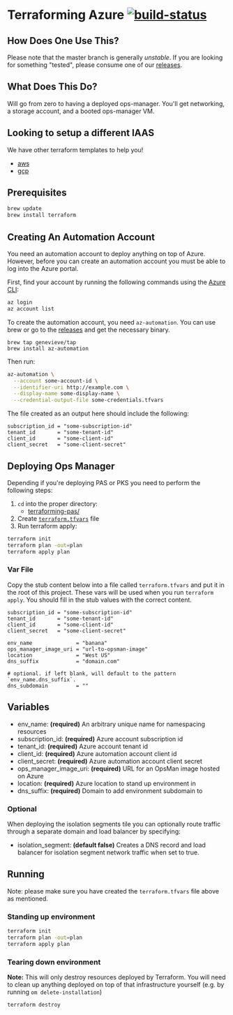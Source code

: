 # Terraforming Azure [![build-status](https://infra.ci.cf-app.com/api/v1/teams/main/pipelines/terraforming-azure/jobs/deploy-pas/badge)](https://infra.ci.cf-app.com/teams/main/pipelines/terraforming-azure)

## How Does One Use This?

Please note that the master branch is generally *unstable*. If you are looking for something "tested", please consume one of our [releases](https://github.com/pivotal-cf/terraforming-azure/releases).

## What Does This Do?

Will go from zero to having a deployed ops-manager. You'll get networking, a storage account, and
a booted ops-manager VM.

## Looking to setup a different IAAS

We have other terraform templates to help you!

- [aws](https://github.com/pivotal-cf/terraforming-aws)
- [gcp](https://github.com/pivotal-cf/terraforming-gcp)

## Prerequisites

```bash
brew update
brew install terraform
```

## Creating An Automation Account

You need an automation account to deploy anything on top of Azure. However, before you can create an automation
account you must be able to log into the Azure portal.

First, find your account by running the following commands using the [Azure CLI](https://azure.microsoft.com/en-us/documentation/articles/xplat-cli-install/):
```bash
az login
az account list
```

To create the automation account, you need `az-automation`. You can use brew or
go to the [releases](https://github.com/genevieve/az-automation/releases)
and get the necessary binary.

```
brew tap genevieve/tap
brew install az-automation
```

Then run:

```bash
az-automation \
  --account some-account-id \
  --identifier-uri http://example.com \
  --display-name some-display-name \
  --credential-output-file some-credentials.tfvars
```

The file created as an output here should include the following:
```hcl
subscription_id = "some-subscription-id"
tenant_id       = "some-tenant-id"
client_id       = "some-client-id"
client_secret   = "some-client-secret"
```

## Deploying Ops Manager

Depending if you're deploying PAS or PKS you need to perform the following steps:

1. `cd` into the proper directory:
    - [terraforming-pas/](terraforming-pas/)
1. Create [`terraform.tfvars`](/README.md#var-file) file
1. Run terraform apply:
  ```bash
  terraform init
  terraform plan -out=plan
  terraform apply plan
  ```


### Var File

Copy the stub content below into a file called `terraform.tfvars` and put it in the root of this project.
These vars will be used when you run `terraform  apply`.
You should fill in the stub values with the correct content.

```hcl
subscription_id = "some-subscription-id"
tenant_id       = "some-tenant-id"
client_id       = "some-client-id"
client_secret   = "some-client-secret"

env_name              = "banana"
ops_manager_image_uri = "url-to-opsman-image"
location              = "West US"
dns_suffix            = "domain.com"

# optional. if left blank, will default to the pattern `env_name.dns_suffix`.
dns_subdomain         = ""
```

## Variables

- env_name: **(required)** An arbitrary unique name for namespacing resources
- subscription_id: **(required)** Azure account subscription id
- tenant_id: **(required)** Azure account tenant id
- client_id: **(required)** Azure automation account client id
- client_secret: **(required)** Azure automation account client secret
- ops_manager_image_uri: **(required)** URL for an OpsMan image hosted on Azure
- location: **(required)** Azure location to stand up environment in
- dns_suffix: **(required)** Domain to add environment subdomain to

### Optional

When deploying the isolation segments tile you can optionally route traffic through
a separate domain and load balancer by specifying:

- isolation_segment: **(default false)** Creates a DNS record and load balancer for
isolation segment network traffic when set to true.

## Running

Note: please make sure you have created the `terraform.tfvars` file above as mentioned.

### Standing up environment

```bash
terraform init
terraform plan -out=plan
terraform apply plan
```

### Tearing down environment

**Note:** This will only destroy resources deployed by Terraform. You will need to clean up anything deployed on top of that infrastructure yourself (e.g. by running `om delete-installation`)

```bash
terraform destroy
```
